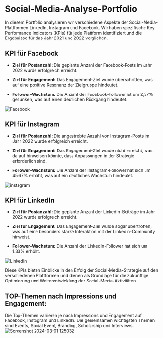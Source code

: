 # Social-Media-Analyse-Portfolio

In diesem Portfolio analysieren wir verschiedene Aspekte der Social-Media-Plattformen LinkedIn, Instagram und Facebook. Wir haben spezifische Key Performance Indicators (KPIs) für jede Plattform identifiziert und die Ergebnisse für das Jahr 2021 und 2022 verglichen.

## KPI für Facebook

- **Ziel für Postanzahl:** Die geplante Anzahl der Facebook-Posts im Jahr 2022 wurde erfolgreich erreicht.

- **Ziel für Engagement:** Das Engagement-Ziel wurde überschritten, was auf eine positive Resonanz der Zielgruppe hindeutet.
- **Follower-Wachstum:** Die Anzahl der Facebook-Follower ist um 2,57% gesunken, was auf einen deutlichen Rückgang hindeutet.
  
![Facebook](https://github.com/mhrajai/Social-Media-Analyse-Portfolio/assets/77150117/994cde5c-6053-4242-9c8e-c3e9d5ce3db2)

## KPI für Instagram

- **Ziel für Postanzahl:** Die angestrebte Anzahl von Instagram-Posts im Jahr 2022 wurde erfolgreich erreicht.

- **Ziel für Engagement:** Das Engagement-Ziel wurde nicht erreicht, was darauf hinweisen könnte, dass Anpassungen in der Strategie erforderlich sind.

- **Follower-Wachstum:** Die Anzahl der Instagram-Follower hat sich um 45.67% erhöht, was auf ein deutliches Wachstum hindeutet.
  
![instagram](https://github.com/mhrajai/Social-Media-Analyse-Portfolio/assets/77150117/fc8efc73-d1c3-44f9-a143-f208e5181152)

## KPI für LinkedIn

- **Ziel für Postanzahl:** Die geplante Anzahl der LinkedIn-Beiträge im Jahr 2022 wurde erfolgreich erreicht.

- **Ziel für Engagement:** Das Engagement-Ziel wurde sogar übertroffen, was auf eine besonders starke Interaktion mit der LinkedIn-Community hinweist.

- **Follower-Wachstum:** Die Anzahl der LinkedIn-Follower hat sich um 1.33% erhöht.
  
![LinkedIn](https://github.com/mhrajai/Social-Media-Analyse-Portfolio/assets/77150117/930c9a17-7032-46cb-8046-ecd53307ca60)

Diese KPIs bieten Einblicke in den Erfolg der Social-Media-Strategie auf den verschiedenen Plattformen und dienen als Grundlage für die zukünftige Optimierung und Weiterentwicklung der Social-Media-Aktivitäten.
## TOP-Themen nach Impressions und Engagement:

Die Top-Themen variieren je nach Impressions und Engagement auf Facebook, Instagram und LinkedIn. Die gemeinsamen wichtigsten Themen sind Events, Social Event, Branding, Scholarship und Interviews.
![Screenshot 2024-03-01 125032](https://github.com/mhrajai/Social-Media-Analyse-Portfolio/assets/77150117/fab7a496-7064-4897-ad0d-a7d632a34432)
